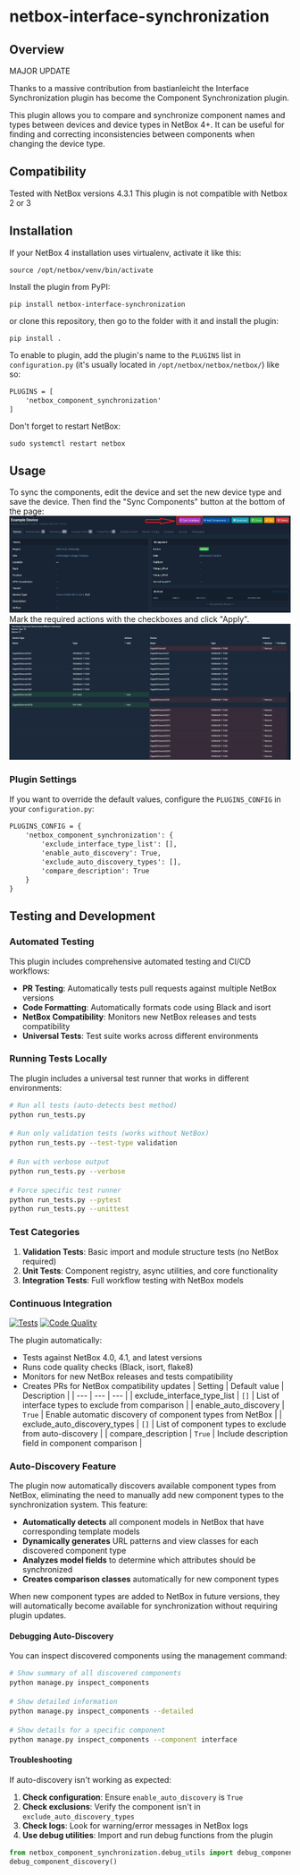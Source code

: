# netbox-interface-synchronization
## Overview
MAJOR UPDATE

Thanks to a massive contribution from bastianleicht the Interface Synchronization plugin has become the Component Synchronization plugin. 

This plugin allows you to compare and synchronize component names and types between devices and device types in NetBox 4+. It can be useful for finding and correcting inconsistencies between components when changing the device type.
## Compatibility
Tested with NetBox versions 4.3.1  This plugin is not compatible with Netbox 2 or 3

## Installation
If your NetBox 4 installation uses virtualenv, activate it like this:
```
source /opt/netbox/venv/bin/activate
```
Install the plugin from PyPI:
```
pip install netbox-interface-synchronization
```
or clone this repository, then go to the folder with it and install the plugin:
```
pip install .
```
To enable to plugin, add the plugin's name to the `PLUGINS` list in `configuration.py` (it's usually located in `/opt/netbox/netbox/netbox/`) like so:
```
PLUGINS = [
    'netbox_component_synchronization'
]
```
Don't forget to restart NetBox:
```
sudo systemctl restart netbox
```
## Usage
To sync the components, edit the device and set the new device type and save the device. Then find the "Sync Components" button at the bottom of the page:
![Device page](docs/images/1_device_page.png)
Mark the required actions with the checkboxes and click "Apply".
![Interface comparison](docs/images/2_interface_comparison.png)
### Plugin Settings
If you want to override the default values, configure the `PLUGINS_CONFIG` in your `configuration.py`:
```
PLUGINS_CONFIG = {
    'netbox_component_synchronization': {
        'exclude_interface_type_list': [],
        'enable_auto_discovery': True,
        'exclude_auto_discovery_types': [],
        'compare_description': True
    }
}
```

## Testing and Development

### Automated Testing

This plugin includes comprehensive automated testing and CI/CD workflows:

- **PR Testing**: Automatically tests pull requests against multiple NetBox versions
- **Code Formatting**: Automatically formats code using Black and isort  
- **NetBox Compatibility**: Monitors new NetBox releases and tests compatibility
- **Universal Tests**: Test suite works across different environments

### Running Tests Locally

The plugin includes a universal test runner that works in different environments:

```bash
# Run all tests (auto-detects best method)
python run_tests.py

# Run only validation tests (works without NetBox)
python run_tests.py --test-type validation

# Run with verbose output
python run_tests.py --verbose

# Force specific test runner
python run_tests.py --pytest
python run_tests.py --unittest
```

### Test Categories

1. **Validation Tests**: Basic import and module structure tests (no NetBox required)
2. **Unit Tests**: Component registry, async utilities, and core functionality
3. **Integration Tests**: Full workflow testing with NetBox models

### Continuous Integration

[![Tests](https://github.com/0lini/netbox-component-synchronization/workflows/Test%20PR%20Against%20Latest%20NetBox/badge.svg)](https://github.com/0lini/netbox-component-synchronization/actions)
[![Code Quality](https://github.com/0lini/netbox-component-synchronization/workflows/Code%20Formatting/badge.svg)](https://github.com/0lini/netbox-component-synchronization/actions)

The plugin automatically:
- Tests against NetBox 4.0, 4.1, and latest versions
- Runs code quality checks (Black, isort, flake8)
- Monitors for new NetBox releases and tests compatibility
- Creates PRs for NetBox compatibility updates
| Setting | Default value | Description |
| --- | --- | --- |
| exclude_interface_type_list | `[]` | List of interface types to exclude from comparison |
| enable_auto_discovery | `True` | Enable automatic discovery of component types from NetBox |
| exclude_auto_discovery_types | `[]` | List of component types to exclude from auto-discovery |
| compare_description | `True` | Include description field in component comparison |

### Auto-Discovery Feature
The plugin now automatically discovers available component types from NetBox, eliminating the need to manually add new component types to the synchronization system. This feature:

- **Automatically detects** all component models in NetBox that have corresponding template models
- **Dynamically generates** URL patterns and view classes for each discovered component type
- **Analyzes model fields** to determine which attributes should be synchronized
- **Creates comparison classes** automatically for new component types

When new component types are added to NetBox in future versions, they will automatically become available for synchronization without requiring plugin updates.

#### Debugging Auto-Discovery
You can inspect discovered components using the management command:
```bash
# Show summary of all discovered components
python manage.py inspect_components

# Show detailed information
python manage.py inspect_components --detailed

# Show details for a specific component
python manage.py inspect_components --component interface
```

#### Troubleshooting
If auto-discovery isn't working as expected:

1. **Check configuration**: Ensure `enable_auto_discovery` is `True`
2. **Check exclusions**: Verify the component isn't in `exclude_auto_discovery_types`
3. **Check logs**: Look for warning/error messages in NetBox logs
4. **Use debug utilities**: Import and run debug functions from the plugin

```python
from netbox_component_synchronization.debug_utils import debug_component_discovery
debug_component_discovery()
```
